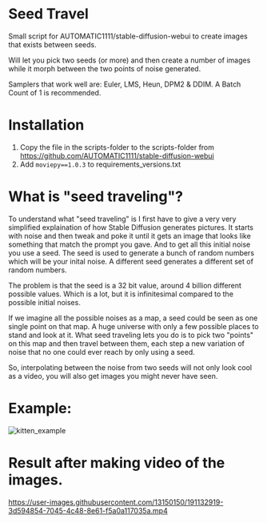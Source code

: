 # Seed Travel
Small script for AUTOMATIC1111/stable-diffusion-webui to create images that exists between seeds.

Will let you pick two seeds (or more) and then create a number of images while it morph between the two points of noise generated.

Samplers that work well are: Euler, LMS, Heun, DPM2 & DDIM. A Batch Count of 1 is recommended.

# Installation
1. Copy the file in the scripts-folder to the scripts-folder from https://github.com/AUTOMATIC1111/stable-diffusion-webui
2. Add `moviepy==1.0.3` to requirements_versions.txt

# What is "seed traveling"?
To understand what "seed traveling" is I first have to give a very very simplified explaination of how Stable Diffusion generates pictures.
It starts with noise and then tweak and poke it until it gets an image that looks like something that match the prompt you gave. And to get all this initial noise you use a seed. The seed is used to generate a bunch of random numbers which will be your inital noise. A different seed generates a different set of random numbers.

The problem is that the seed is a 32 bit value, around 4 billion different possible values. Which is a lot, but it is infinitesimal compared to the possible initial noises.

If we imagine all the possible noises as a map, a seed could be seen as one single point on that map. A huge universe with only a few possible places to stand and look at it. What seed traveling lets you do is to pick two "points" on this map and then travel between them, each step a new variation of noise that no one could ever reach by only using a seed.

So, interpolating between the noise from two seeds will not only look cool as a video, you will also get images you might never have seen.

# Example:
![kitten_example](https://user-images.githubusercontent.com/13150150/191132820-aeb80b3c-4244-4905-b49d-3bab52ee75ff.png)

# Result after making video of the images.
https://user-images.githubusercontent.com/13150150/191132919-3d594854-7045-4c48-8e61-f5a0a117035a.mp4
